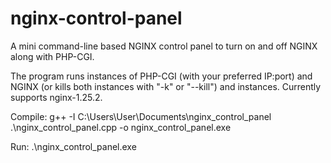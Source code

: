 # nginx-control-panel
A mini command-line based NGINX control panel to turn on and off NGINX along with PHP-CGI.

The program runs instances of PHP-CGI (with your preferred IP:port) and NGINX (or kills both instances with "-k" or "--kill") and instances. 
Currently supports nginx-1.25.2. 

Compile: g++ -I C:\Users\User\Documents\nginx_control_panel .\nginx_control_panel.cpp -o nginx_control_panel.exe

Run: .\nginx_control_panel.exe
